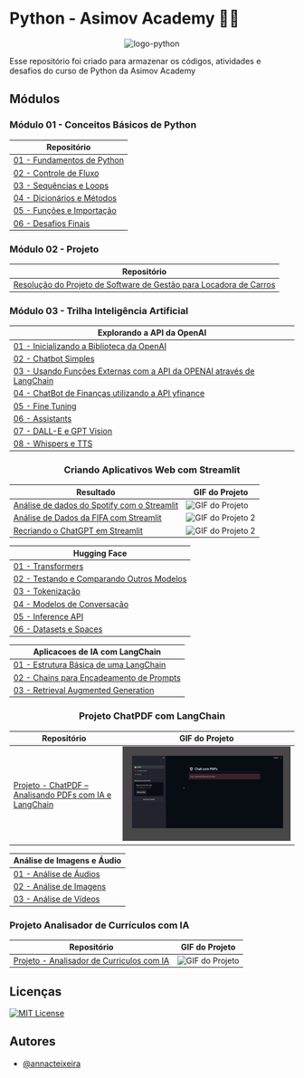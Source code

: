 # Python - Asimov Academy 👩‍💻

<p align="center"><img alt="logo-python" src="https://ciracollege.com/wp-content/uploads/2020/11/How-to-Learn-Python.jpg" width=450/></p>


Esse repositório foi criado para armazenar os códigos, atividades e desafios do curso de Python da Asimov Academy

## Módulos

<h3>Módulo 01 - Conceitos Básicos de Python</h3>
<div align="center">
    <table>
        <thead>
            <tr>
                <th>Repositório</th>
            </tr>
        </thead>
        <tbody>
            <tr>
                <td><a href="https://github.com/annacteixeira/Python-Asimov-Academy/tree/main/Conceitos%20Basicos%20de%20Python/01%20-%20Fundamentos%20de%20Python">01 - Fundamentos de Python</a></td>
            </tr>
          <tr>
                <td><a href="https://github.com/annacteixeira/Python-Asimov-Academy/tree/main/Conceitos%20Basicos%20de%20Python/02%20-%20Controle%20de%20Fluxo">02 - Controle de Fluxo</a></td>
            </tr>
          <tr>
                <td><a href="https://github.com/annacteixeira/Python-Asimov-Academy/tree/main/Conceitos%20Basicos%20de%20Python/03%20-%20Sequencias%20e%20Loops">03 - Sequências e Loops</a></td>
          </tr>
            <tr>
                <td><a href="https://github.com/annacteixeira/Python-Asimov-Academy/tree/main/Conceitos%20Basicos%20de%20Python/04%20-%20Dicionarios%20e%20Metodos">04 - Dicionários e Métodos</a></td>
            </tr>
            <tr>
                <td><a href="https://github.com/annacteixeira/Python-Asimov-Academy/tree/main/Conceitos%20Basicos%20de%20Python/05%20-%20Funcoes%20e%20Importacao">05 - Funções e Importação</a></td>
            </tr>
            <tr>
                <td><a href="https://github.com/annacteixeira/Python-Asimov-Academy/tree/main/Conceitos%20Basicos%20de%20Python/06%20-%20Desafios%20finais">06 - Desafios Finais</a></td>
            </tr>
        </tbody>
    </table>
</div>

<h3>Módulo 02 - Projeto </h3>
<div align="center">
    <table>
        <thead>
            <tr>
                <th>Repositório</th>
            </tr>
        </thead>
        <tr>
            <td><a href="https://github.com/annacteixeira/Python-Asimov-Academy/tree/main/Projeto%20-%20Software%20de%20Gestao%20para%20Locadora%20de%20Carros">Resolução do Projeto de Software de Gestão para Locadora de Carros</a></td>
        </tr>
    </table>
</div>

<h3>Módulo 03 - Trilha Inteligência Artificial </h3>
<div align="center">
    <table>
        <thead>
            <tr>
                <th>Explorando a API da OpenAI</th>
            </tr>
        </thead>
        <tr>
            <td>
                <a href="https://github.com/annacteixeira/Python-Asimov-Academy/tree/main/Trilha%20-%20Inteligencia%20Artificial/01%20-%20Explorando%20a%20API%20da%20OpenAi/01%20-%20Inicializando%20a%20Biblioteca%20da%20OpenAI">01 - Inicializando a Biblioteca da OpenAI</a>
            </td>
        </tr>
        <tr>
            <td>
                <a href="https://github.com/annacteixeira/Python-Asimov-Academy/tree/main/Trilha%20-%20Inteligencia%20Artificial/01%20-%20Explorando%20a%20API%20da%20OpenAi/02%20-%20ChatBot%20Simples">02 - Chatbot Simples</a>
                </td>
        </tr>
        <tr>
            <td>
                <a href="https://github.com/annacteixeira/Python-Asimov-Academy/blob/main/Trilha%20-%20Inteligencia%20Artificial/03_funcoes_externas_langchain.py">03 - Usando Funções Externas com a API da OPENAI através de LangChain</a>
                </td>
        </tr>
        <tr>
            <td>
                <a href="https://github.com/annacteixeira/Python-Asimov-Academy/tree/main/Trilha%20-%20Inteligencia%20Artificial/01%20-%20Explorando%20a%20API%20da%20OpenAi/04%20-%20ChatBot%20Finanças">04 - ChatBot de Finanças utilizando a API yfinance</a>
                </td>
        </tr>
        <tr>
            <td>
                <a href="https://github.com/annacteixeira/Python-Asimov-Academy/tree/main/Trilha%20-%20Inteligencia%20Artificial/01%20-%20Explorando%20a%20API%20da%20OpenAi/05%20-%20Fine%20Tuning">05 - Fine Tuning</a>
                </td>
        </tr>
        <tr>
            <td>
                <a href="https://github.com/annacteixeira/Python-Asimov-Academy/tree/main/Trilha%20-%20Inteligencia%20Artificial/01%20-%20Explorando%20a%20API%20da%20OpenAi/06%20-%20Assistants">06 - Assistants</a>
                </td>
        </tr>
        <tr>
            <td>
                <a href="https://github.com/annacteixeira/Python-Asimov-Academy/tree/main/Trilha%20-%20Inteligencia%20Artificial/01%20-%20Explorando%20a%20API%20da%20OpenAi/07%20-%20DALL-E%20e%20GPT-Vision">07 - DALL-E e GPT Vision</a>
                </td>
        </tr>
        <tr>
            <td>
                <a href="https://github.com/annacteixeira/Python-Asimov-Academy/tree/main/Trilha%20-%20Inteligencia%20Artificial/01%20-%20Explorando%20a%20API%20da%20OpenAi/08%20-%20Whisper%20e%20TTS">08 - Whispers e TTS</a>
                </td>
        </tr>
    </table>

<table>
  <h3>Criando Aplicativos Web com Streamlit</h2>  
  <thead>
    <tr>
      <th>Resultado</th>
      <th>GIF do Projeto</th>
    </tr>
  </thead>
  <tbody>
    <tr>
      <td><a href="https://github.com/annacteixeira/Python-Asimov-Academy/tree/main/Trilha%20-%20Inteligencia%20Artificial/02%20-%20Criando%20Aplicativos%20Web%20com%20Streamlit/01%20-%20Spotify%20App%20com%20Streamlit" target="_blank">Análise de dados do Spotify com o Streamlit</a></td>
      <td><img src="https://github.com/annacteixeira/Python-Asimov-Academy/blob/main/Gifs%20-%20Projetos/Projeto%20Spotify.gif" alt="GIF do Projeto"></td>
    </tr>
    <tr>
      <td><a href="https://github.com/annacteixeira/Python-Asimov-Academy/tree/main/Trilha%20-%20Inteligencia%20Artificial/02%20-%20Criando%20Aplicativos%20Web%20com%20Streamlit/02%20-%20Analise%20de%20Dados%20da%20FIFA" target="_blank">Análise de Dados da FIFA com Streamlit</a></td>
      <td><img src="https://github.com/annacteixeira/Python-Asimov-Academy/blob/main/Gifs%20-%20Projetos/Projeto%20FIFA.gif" alt="GIF do Projeto 2"></td>
    </tr>
    <tr>
      <td><a href="https://github.com/annacteixeira/Python-Asimov-Academy/tree/main/Trilha%20-%20Inteligencia%20Artificial/02%20-%20Criando%20Aplicativos%20Web%20com%20Streamlit/02%20-%20Analise%20de%20Dados%20da%20FIFA" target="_blank">Recriando o ChatGPT em Streamlit</a></td>
      <td><img src="https://github.com/annacteixeira/Python-Asimov-Academy/blob/main/Gifs%20-%20Projetos/Projeto%20Chatbot%20-%20Streamlit.gif" alt="GIF do Projeto 2"></td>
    </tr>
  </tbody>
</table>

</div>

<div align="center">
    <table>
        <thead>
            <tr>
                <th>Hugging Face</th>
            </tr>
        </thead>
        <tr>
            <td>
                <a href="https://github.com/annacteixeira/Python-Asimov-Academy/tree/main/Trilha%20-%20Inteligencia%20Artificial/03%20-%20Hugging%20Face/01%20-%20Transformers">01 - Transformers</a>
            </td>
        </tr>
        <tr>
            <td>
                <a href="https://github.com/annacteixeira/Python-Asimov-Academy/tree/main/Trilha%20-%20Inteligencia%20Artificial/03%20-%20Hugging%20Face/02%20-%20Testando%20e%20Comparando%20Outros%20Modelos">02 - Testando e Comparando Outros Modelos</a>
            </td>
        </tr>
        <tr>
            <td>
                <a href="https://github.com/annacteixeira/Python-Asimov-Academy/tree/main/Trilha%20-%20Inteligencia%20Artificial/03%20-%20Hugging%20Face/03%20-%20Tokenizacao">03 - Tokenização</a>
            </td>
        </tr>
        <tr>
            <td>
                <a href="https://github.com/annacteixeira/Python-Asimov-Academy/tree/main/Trilha%20-%20Inteligencia%20Artificial/03%20-%20Hugging%20Face/04%20-%20Modelos%20de%20Conversacao">04 - Modelos de Conversação</a>
            </td>
        </tr>
        <tr>
            <td>
                <a href="https://github.com/annacteixeira/Python-Asimov-Academy/tree/main/Trilha%20-%20Inteligencia%20Artificial/03%20-%20Hugging%20Face/05%20-%20Inference%20API">05 - Inference API</a>
            </td>
        </tr>
        <tr>
            <td>
                <a href="https://github.com/annacteixeira/Python-Asimov-Academy/tree/main/Trilha%20-%20Inteligencia%20Artificial/03%20-%20Hugging%20Face/06%20-%20Datasets%20e%20Spaces">06 - Datasets e Spaces</a>
            </td>
        </tr>
    </table>

</div>

<div align="center">
    <table>
        <thead>
            <tr>
                <th>Aplicacoes de IA com LangChain</th>
            </tr>
        </thead>
        <tr>
            <td>
                <a href="https://github.com/annacteixeira/Python-Asimov-Academy/tree/main/Trilha%20-%20Inteligencia%20Artificial/04%20-%20Aplicacoes%20de%20IA%20com%20LangChain/01%20-%20Estrutura%20Basica%20de%20LangChain">01 - Estrutura Básica de uma LangChain</a>
            </td>
        </tr>
        <tr>
            <td>
                <a href="https://github.com/annacteixeira/Python-Asimov-Academy/tree/main/Trilha%20-%20Inteligencia%20Artificial/04%20-%20Aplicacoes%20de%20IA%20com%20LangChain/02%20-%20Chains%20para%20Encadeamento%20de%20Prompts">02 - Chains para Encadeamento de Prompts</a>
            </td>
        </tr>
        <tr>
            <td>
                <a href="https://github.com/annacteixeira/Python-Asimov-Academy/tree/main/Trilha%20-%20Inteligencia%20Artificial/04%20-%20Aplicacoes%20de%20IA%20com%20LangChain/03%20-%20Retrieval%20Augmented%20Generation">03 - Retrieval Augmented Generation</a>
            </td>
        </tr>
    </table>
</div>

<div align="center">
<table>
  <h3>Projeto ChatPDF com LangChain</h3>  
  <thead>
    <tr>
      <th>Repositório</th>
      <th>GIF do Projeto</th>
    </tr>
  </thead>
  <tbody>
    <tr>
      <td><a href="https://github.com/annacteixeira/Python-Asimov-Academy/tree/main/Trilha%20-%20Inteligencia%20Artificial/05%20-%20Projeto%20ChatPDF%20com%20LangChain" target="_blank">Projeto - ChatPDF – Analisando PDFs com IA e LangChain</a></td>
      <td><img src="https://github.com/annacteixeira/Python-Asimov-Academy/blob/main/Gifs%20-%20Projetos/Projeto%20ChatPDF%20com%20LangChain.gif" alt="GIF do Projeto"></td>
    </tr>
</div>

<div align="center">
    <table>
        <thead>
            <tr>
                <th>Análise de Imagens e Áudio</th>
            </tr>
        </thead>
        <tr>
            <td>
                <a href="https://github.com/annacteixeira/Python-Asimov-Academy/blob/main/Trilha%20-%20Inteligencia%20Artificial/06%20-%20Analise%20de%20Imagens%20e%20Audio/01_IAs_para_audio.ipynb">01 - Análise de Áudios</a>
            </td>
        </tr>
        <tr>
            <td>
                <a href="https://github.com/annacteixeira/Python-Asimov-Academy/blob/main/Trilha%20-%20Inteligencia%20Artificial/06%20-%20Analise%20de%20Imagens%20e%20Audio/02_IAs_para_imagens.ipynb">02 - Análise de Imagens</a>
            </td>
        </tr>
        <tr>
            <td>
                <a href="https://github.com/annacteixeira/Python-Asimov-Academy/blob/main/Trilha%20-%20Inteligencia%20Artificial/06%20-%20Analise%20de%20Imagens%20e%20Audio/03_IAs_para_video.ipynb">03 - Análise de Vídeos</a>
            </td>
        </tr>
    </table>
</div>

<table>
  <h3>Projeto Analisador de Currículos com IA</h2>  
  <thead>
    <tr>
      <th>Repositório</th>
      <th>GIF do Projeto</th>
    </tr>
  </thead>
  <tbody>
    <tr>
      <td><a href="https://github.com/annacteixeira/Python-Asimov-Academy/tree/main/Trilha%20-%20Inteligencia%20Artificial/Projeto%20-%20Analisador%20de%20Curriculos%20com%20IA">Projeto - Analisador de Curriculos com IA</a></td>
      <td><img src="https://github.com/annacteixeira/Python-Asimov-Academy/blob/main/Gifs%20-%20Projetos/Projeto%20Spotify.gif" alt="GIF do Projeto"></td>
    </tr>
  </tbody>
</table>


## Licenças

[![MIT License](https://img.shields.io/badge/License-MIT-green.svg)](https://choosealicense.com/licenses/mit/)


## Autores

- [@annacteixeira](https://www.github.com/annacteixeira)
